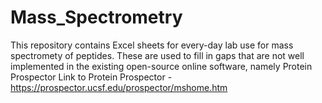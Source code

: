# Mass_Spectrometry

This repository contains Excel sheets for every-day lab use for mass spectromety of peptides. These are used to fill in gaps that are not well implemented in the existing open-source online software, namely Protein Prospector
Link to Protein Prospector - https://prospector.ucsf.edu/prospector/mshome.htm
